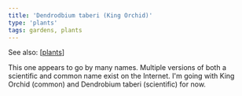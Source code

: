 ```yaml
---
title: 'Dendrodbium taberi (King Orchid)'
type: 'plants'
tags: gardens, plants
---
```


See also: [[plants]]

This one appears to go by many names. Multiple versions of both a scientific and common name exist on the Internet. I'm going with King Orchid (common) and Dendrobium taberi (scientific) for now.



[//begin]: # "Autogenerated link references for markdown compatibility"
[plants]: plants "Plants"
[//end]: # "Autogenerated link references"